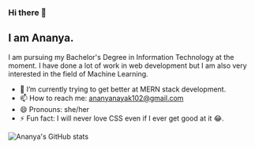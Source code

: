 ### Hi there 🌻

<!--
**Ananya2001-an/Ananya2001-an** is a ✨ _special_ ✨ repository because its `README.md` (this file) appears on your GitHub profile.

Here are some ideas to get you started:-->

## I am Ananya. 
I am pursuing my Bachelor's Degree in Information Technology at the moment.
I have done a lot of work in web development but I am also very interested in the field of Machine Learning.  

- 🌱 I’m currently trying to get better at MERN stack development.
- 📫 How to reach me: ananyanayak102@gmail.com
- 😄 Pronouns: she/her
- ⚡ Fun fact: I will never love CSS even if I ever get good at it 😂.

![Ananya's GitHub stats](https://github-readme-stats.vercel.app/api?username=Ananya2001-an&show_icons=true&theme=tokyonight)
